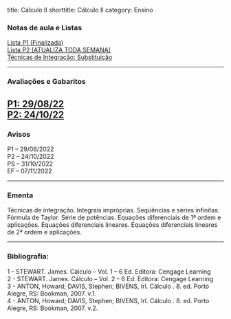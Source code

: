 title: Cálculo II
shorttitle: Cálculo II
category: Ensino

### Notas de aula e Listas
[Lista P1 (Finalizada)]({static}/arquivos/Lista_P1:Calculo_II.pdf)  
[Lista P2 (ATUALIZA TODA SEMANA)]({static}/arquivos/Lista_P2:Calculo_II.pdf)  
[Técnicas de Integração: Substituição]({static}/arquivos/Semana_1:Substituicao.pdf)  

---
### Avaliações e Gabaritos
[P1: 29/08/22]({static}/arquivos/Gabarito_P1_CII.pdf)  
[P2: 24/10/22]({static}/arquivos/Gabarito_P2_CII.pdf)  
---

### Avisos

P1 – 29/08/2022  
P2 – 24/10/2022  
PS – 31/10/2022  
EF – 07/11/2022

---

### Ementa

Técnicas de integração. Integrais impróprias. Seqüências e séries infinitas. Fórmula
de Taylor. Série de potências. Equações diferenciais de 1ª ordem e aplicações. Equações
diferenciais lineares. Equações diferenciais lineares de 2ª ordem e aplicações.

---

### Bibliografia:
1 - STEWART. James. Cálculo – Vol. 1 – 6 Ed. Editora: Cengage Learning  
2 - STEWART. James. Cálculo – Vol. 2 – 6 Ed. Editora: Cengage Learning  
3 - ANTON, Howard; DAVIS, Stephen; BIVENS, Irl. Cálculo . 8. ed. Porto Alegre, RS: Bookman, 2007. v.1.  
4 - ANTON, Howard; DAVIS, Stephen; BIVENS, Irl. Cálculo . 8. ed. Porto Alegre, RS: Bookman, 2007. v.2.
